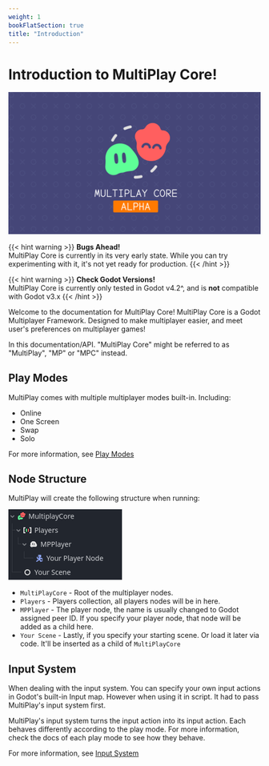 ```yaml
---
weight: 1
bookFlatSection: true
title: "Introduction"
---
```


# Introduction to MultiPlay Core!

![Banner](assets/banner.png)

{{< hint warning >}}
**Bugs Ahead!**  
MultiPlay Core is currently in its very early state. While you can try experimenting with it, it's not yet ready for production.
{{< /hint >}}

{{< hint warning >}}
**Check Godot Versions!**  
MultiPlay Core is currently only tested in Godot v4.2^, and is __not__ compatible with Godot v3.x
{{< /hint >}}


Welcome to the documentation for MultiPlay Core! MultiPlay Core is a Godot Multiplayer Framework. Designed to make multiplayer easier, and meet user's preferences on multiplayer games!

In this documentation/API. "MultiPlay Core" might be referred to as "MultiPlay", "MP" or "MPC" instead.

## Play Modes
MultiPlay comes with multiple multiplayer modes built-in. Including:
- Online
- One Screen
- Swap
- Solo

For more information, see [Play Modes](mode-system) 


## Node Structure

MultiPlay will create the following structure when running:

![node-structure.png](assets/node-structure.png)

- `MultiPlayCore` - Root of the multiplayer nodes.
- `Players` - Players collection, all players nodes will be in here.
- `MPPlayer` - The player node, the name is usually changed to Godot assigned peer ID. If you specify your player node, that node will be added as a child here. 
- `Your Scene` - Lastly, if you specify your starting scene. Or load it later via code. It'll be inserted as a child of `MultiPlayCore`

## Input System

When dealing with the input system. You can specify your own input actions in Godot's built-in Input map. However when using it in script. It had to pass MultiPlay's input system first.

MultiPlay's input system turns the input action into its input action. Each behaves differently according to the play mode. For more information, check the docs of each play mode to see how they behave.

For more information, see [Input System](input-system) 
